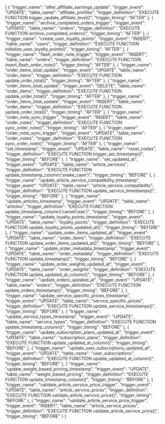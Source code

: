 
  

[
  {
    "trigger_name": "after_affiliate_earnings_update",
    "trigger_event": "UPDATE",
    "table_name": "affiliate_profiles",
    "trigger_definition": "EXECUTE FUNCTION trigger_update_affiliate_level()",
    "trigger_timing": "AFTER"
  },
  {
    "trigger_name": "archive_completed_orders_trigger",
    "trigger_event": "UPDATE",
    "table_name": "orders",
    "trigger_definition": "EXECUTE FUNCTION archive_completed_orders()",
    "trigger_timing": "AFTER"
  },
  {
    "trigger_name": "create_user_loyalty_points",
    "trigger_event": "INSERT",
    "table_name": "users",
    "trigger_definition": "EXECUTE FUNCTION initialize_user_loyalty_points()",
    "trigger_timing": "AFTER"
  },
  {
    "trigger_name": "flash_order_note_trigger",
    "trigger_event": "INSERT",
    "table_name": "orders",
    "trigger_definition": "EXECUTE FUNCTION insert_flash_order_note()",
    "trigger_timing": "AFTER"
  },
  {
    "trigger_name": "order_items_total_update",
    "trigger_event": "UPDATE",
    "table_name": "order_items",
    "trigger_definition": "EXECUTE FUNCTION update_order_total()",
    "trigger_timing": "AFTER"
  },
  {
    "trigger_name": "order_items_total_update",
    "trigger_event": "DELETE",
    "table_name": "order_items",
    "trigger_definition": "EXECUTE FUNCTION update_order_total()",
    "trigger_timing": "AFTER"
  },
  {
    "trigger_name": "order_items_total_update",
    "trigger_event": "INSERT",
    "table_name": "order_items",
    "trigger_definition": "EXECUTE FUNCTION update_order_total()",
    "trigger_timing": "AFTER"
  },
  {
    "trigger_name": "order_note_sync_trigger",
    "trigger_event": "INSERT",
    "table_name": "order_notes",
    "trigger_definition": "EXECUTE FUNCTION sync_order_note()",
    "trigger_timing": "AFTER"
  },
  {
    "trigger_name": "order_note_sync_trigger",
    "trigger_event": "UPDATE",
    "table_name": "order_notes",
    "trigger_definition": "EXECUTE FUNCTION sync_order_note()",
    "trigger_timing": "AFTER"
  },
  {
    "trigger_name": "set_timestamp",
    "trigger_event": "UPDATE",
    "table_name": "reset_codes",
    "trigger_definition": "EXECUTE FUNCTION trigger_set_timestamp()",
    "trigger_timing": "BEFORE"
  },
  {
    "trigger_name": "set_updated_at",
    "trigger_event": "UPDATE",
    "table_name": "article_services",
    "trigger_definition": "EXECUTE FUNCTION update_timestamp_column('snake_case')",
    "trigger_timing": "BEFORE"
  },
  {
    "trigger_name": "update_article_service_compatibility_timestamp",
    "trigger_event": "UPDATE",
    "table_name": "article_service_compatibility",
    "trigger_definition": "EXECUTE FUNCTION update_service_timestamps()",
    "trigger_timing": "BEFORE"
  },
  {
    "trigger_name": "update_articles_timestamp",
    "trigger_event": "UPDATE",
    "table_name": "articles",
    "trigger_definition": "EXECUTE FUNCTION update_timestamp_column('camelCase')",
    "trigger_timing": "BEFORE"
  },
  {
    "trigger_name": "update_loyalty_points_timestamp",
    "trigger_event": "UPDATE",
    "table_name": "loyalty_points",
    "trigger_definition": "EXECUTE FUNCTION update_loyalty_points_updated_at()",
    "trigger_timing": "BEFORE"
  },
  {
    "trigger_name": "update_order_items_updated_at",
    "trigger_event": "UPDATE",
    "table_name": "order_items",
    "trigger_definition": "EXECUTE FUNCTION update_order_items_updated_at()",
    "trigger_timing": "BEFORE"
  },
  {
    "trigger_name": "update_order_metadata_timestamp",
    "trigger_event": "UPDATE",
    "table_name": "order_metadata",
    "trigger_definition": "EXECUTE FUNCTION update_timestamp()",
    "trigger_timing": "BEFORE"
  },
  {
    "trigger_name": "update_order_weights_updated_at",
    "trigger_event": "UPDATE",
    "table_name": "order_weights",
    "trigger_definition": "EXECUTE FUNCTION update_updated_at_column()",
    "trigger_timing": "BEFORE"
  },
  {
    "trigger_name": "update_orders_updated_at",
    "trigger_event": "UPDATE",
    "table_name": "orders",
    "trigger_definition": "EXECUTE FUNCTION update_orders_timestamp()",
    "trigger_timing": "BEFORE"
  },
  {
    "trigger_name": "update_service_specific_prices_timestamp",
    "trigger_event": "UPDATE",
    "table_name": "service_specific_prices",
    "trigger_definition": "EXECUTE FUNCTION update_service_timestamps()",
    "trigger_timing": "BEFORE"
  },
  {
    "trigger_name": "update_service_types_timestamp",
    "trigger_event": "UPDATE",
    "table_name": "service_types",
    "trigger_definition": "EXECUTE FUNCTION update_timestamp_column()",
    "trigger_timing": "BEFORE"
  },
  {
    "trigger_name": "update_subscription_plans_updated_at",
    "trigger_event": "UPDATE",
    "table_name": "subscription_plans",
    "trigger_definition": "EXECUTE FUNCTION update_updated_at_column()",
    "trigger_timing": "BEFORE"
  },
  {
    "trigger_name": "update_user_subscriptions_updated_at",
    "trigger_event": "UPDATE",
    "table_name": "user_subscriptions",
    "trigger_definition": "EXECUTE FUNCTION update_updated_at_column()",
    "trigger_timing": "BEFORE"
  },
  {
    "trigger_name": "update_weight_based_pricing_timestamp",
    "trigger_event": "UPDATE",
    "table_name": "weight_based_pricing",
    "trigger_definition": "EXECUTE FUNCTION update_timestamp_column()",
    "trigger_timing": "BEFORE"
  },
  {
    "trigger_name": "validate_article_service_price_trigger",
    "trigger_event": "UPDATE",
    "table_name": "article_service_prices",
    "trigger_definition": "EXECUTE FUNCTION validate_article_service_price()",
    "trigger_timing": "BEFORE"
  },
  {
    "trigger_name": "validate_article_service_price_trigger",
    "trigger_event": "INSERT",
    "table_name": "article_service_prices",
    "trigger_definition": "EXECUTE FUNCTION validate_article_service_price()",
    "trigger_timing": "BEFORE"
  }
]